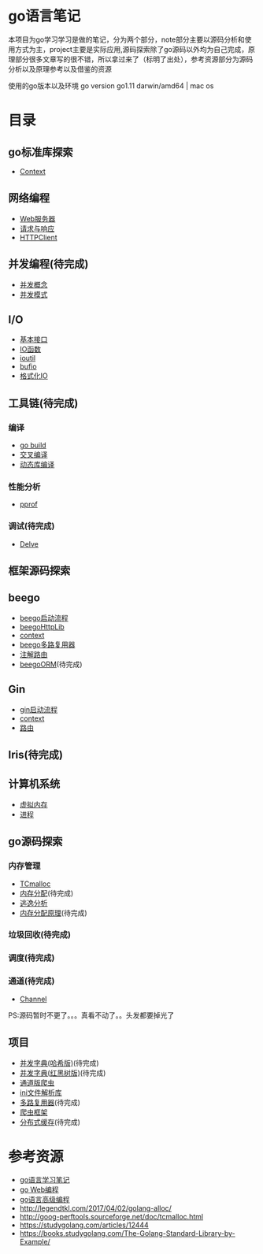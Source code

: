 # go语言笔记
本项目为go学习学习是做的笔记，分为两个部分，note部分主要以源码分析和使用方式为主，project主要是实际应用,源码探索除了go源码以外均为自己完成，原理部分很多文章写的很不错，所以拿过来了（标明了出处），参考资源部分为源码分析以及原理参考以及借鉴的资源

使用的go版本以及环境 go version go1.11 darwin/amd64 | mac os

# 目录
## go标准库探索
+ [Context](note/lib/context.md)
## 网络编程
+ [Web服务器](note/web/server.md)
+ [请求与响应](note/web/request&Resp.md)
+ [HTTPClient](wnote/web/client.md)
## 并发编程(待完成)
+ [并发概念](note/concurrency/概念.md)
+ [并发模式](note/concurrency/pattern.md)
## I/O
+ [基本接口](note/io/interface.md)
+ [IO函数](note/io/interface.md)
+ [ioutil](note/io/ioutil.md)
+ [bufio](note/io/bufio.md)
+ [格式化IO](note/io/fmt.md)

## 工具链(待完成)
### 编译
+ [go build](note/tools/delve.md)
+ [交叉编译](note/tools/delve.md)
+ [动态库编译](note/tools/delve.md)
### 性能分析
+ [pprof](note/tools/delve.md)
### 调试(待完成)
+ [Delve](note/tools/delve.md)

## 框架源码探索
## beego
+ [beego启动流程](note/beego/start.md)
+ [beegoHttpLib](note/beego/httplib.md)
+ [context](note/beego/context.md)
+ [beego多路复用器](note/beego/router.md)
+ [注解路由](note/beego/parser.md)
+ [beegoORM](note/beego/orm.md)(待完成)

## Gin
+ [gin启动流程](note/beego/start.md)
+ [context](note/gin/context.md)
+ [路由](note/gin/router.md)

## Iris(待完成)

## 计算机系统
+ [虚拟内存](note/memory/virualMemory.md)
+ [进程](note/concurrency/进程.md)

## go源码探索
### 内存管理
+ [TCmalloc](note/memory/TCMalloc介绍.md)
+ [内存分配](note/memory/内存分配.md)(待完成)
+ [逃逸分析](note/memory/逃逸分析.md)
+ [内存分配原理]()(待完成)
### 垃圾回收(待完成)

### 调度(待完成)

### 通道(待完成)
+ [Channel](note/chan/chan.md)

PS:源码暂时不更了。。。真看不动了。。头发都要掉光了

## 项目
+ [并发字典(哈希版)]()(待完成)
+ [并发字典(红黑树版)]()(待完成)
+ [通道版爬虫](project/down/README.md)
+ [ini文件解析库](project/conf/README.md)
+ [多路复用器]()(待完成)
+ [爬虫框架](project/spider/README.md)
+ [分布式缓存]()(待完成)

# 参考资源
+ [go语言学习笔记](https://book.douban.com/subject/26832468/)
+ [go Web编程](https://wizardforcel.gitbooks.io/build-web-application-with-golang/content/)
+ [go语言高级编程](https://books.studygolang.com/advanced-go-programming-book/)
+ http://legendtkl.com/2017/04/02/golang-alloc/
+ http://goog-perftools.sourceforge.net/doc/tcmalloc.html
+ https://studygolang.com/articles/12444
+ https://books.studygolang.com/The-Golang-Standard-Library-by-Example/

